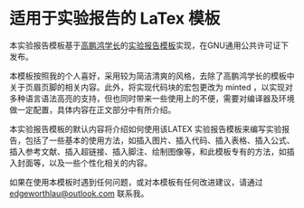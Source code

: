 # 适用于实验报告的 LaTex 模板

本实验报告模板基于[高鹏鸿学长](https://github.com/AlmostGPH)的[实验报告模板](https://github.com/AlmostGPH/SDU-Latex-Template-for-Document)实现，在GNU通用公共许可证下发布。

本模板按照我的个人喜好，采用较为简洁清爽的风格，去除了高鹏鸿学长的模板中关于页眉页脚的相关内容。此外，将实现代码块的宏包更改为 minted ，以实现对多种语言语法高亮的支持，但也同时带来一些使用上的不便，需要对编译器及环境做一定配置，具体内容在正文部分中有所介绍。

本实验报告模板的默认内容将介绍如何使用该LATEX 实验报告模板来编写实验报告，包括了一些基本的使用方法，如插入图片、插入代码、插入表格、插入公式、插入参考文献、插入超链接、插入脚注、绘制图像等，和此模板专有的方法，如插入封面等，以及一些个性化相关的内容。

如果在使用本模板时遇到任何问题，或对本模板有任何改进建议，请通过 edgeworthlau@outlook.com 联系我。